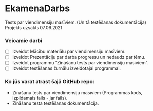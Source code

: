 # EkamenaDarbs
Tests par viendimensiju masīviem. (Un tā testēšanas dokumentācija)
Projekts uzsākts 07.06.2021

### Veicamie darbi
- [ ] Izveidot Mācību materiālu par viendimensiju masīviem.
- [ ] Izveidot Prezentāciju par darba progressu un nedaudz par tēmu.
- [ ] Izveidot programmu "Zināšanu tests par viendimensiju masīviem".
- [ ] Izveidot testēšanas žurnālu izveidotajai programmai.

### Ko jūs varat atrast šajā GitHub repo:

 - Zināšanu tests par viendimensiju masīviem (Programmas kods, izpildamais fails - jar fails).
 - Zināšanu testa testēšanas dokumentācija.
 
